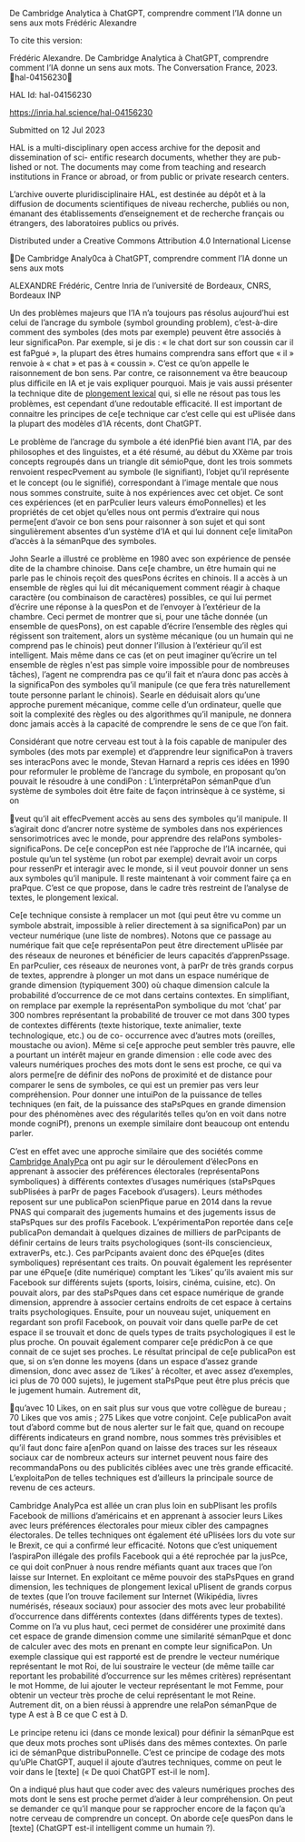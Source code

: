De Cambridge Analytica à ChatGPT, comprendre
comment l’IA donne un sens aux mots
Frédéric Alexandre

To cite this version:

Frédéric Alexandre. De Cambridge Analytica à ChatGPT, comprendre comment l’IA donne un sens
aux mots. The Conversation France, 2023. ￿hal-04156230￿

HAL Id: hal-04156230

https://inria.hal.science/hal-04156230

Submitted on 12 Jul 2023

HAL is a multi-disciplinary open access
archive for the deposit and dissemination of sci-
entific research documents, whether they are pub-
lished or not. The documents may come from
teaching and research institutions in France or
abroad, or from public or private research centers.

L’archive ouverte pluridisciplinaire HAL, est
destinée au dépôt et à la diffusion de documents
scientifiques de niveau recherche, publiés ou non,
émanant des établissements d’enseignement et de
recherche français ou étrangers, des laboratoires
publics ou privés.

Distributed under a Creative Commons Attribution 4.0 International License

De Cambridge Analy0ca à ChatGPT, comprendre comment l’IA donne un sens aux mots 

ALEXANDRE Frédéric, Centre Inria de l’université de Bordeaux, CNRS, Bordeaux INP 

Un des problèmes majeurs que l’IA n’a toujours pas résolus aujourd’hui est celui de l’ancrage 
du symbole (symbol grounding problem), c’est-à-dire comment des symboles (des mots par 
exemple) peuvent être associés à leur signiﬁcaPon. Par exemple, si je dis : « le chat dort sur 
son coussin car il est faPgué », la plupart des êtres humains comprendra sans eﬀort que « il » 
renvoie à « chat » et pas à « coussin ». C’est ce qu’on appelle le raisonnement de bon sens. 
Par contre, ce raisonnement va être beaucoup plus diﬃcile en IA et je vais expliquer 
pourquoi. Mais je vais aussi présenter la technique dite de [plongement 
lexical](h[ps://fr.wikipedia.org/wiki/Plongement\_lexical) qui, si elle ne résout pas tous les 
problèmes, est cependant d’une redoutable eﬃcacité. Il est important de connaitre les 
principes de ce[e technique car c’est celle qui est uPlisée dans la plupart des modèles d’IA 
récents, dont ChatGPT. 

Le problème de l’ancrage du symbole a été idenPﬁé bien avant l’IA, par des philosophes et 
des linguistes, et a été résumé, au début du XXème par trois concepts regroupés dans un 
triangle dit sémioPque, dont les trois sommets renvoient respecPvement au symbole (le 
signiﬁant), l’objet qu’il représente et le concept (ou le signiﬁé), correspondant à l’image 
mentale que nous nous sommes construite, suite à nos expériences avec cet objet. Ce sont 
ces expériences (et en parPculier leurs valeurs émoPonnelles) et les propriétés de cet objet 
qu’elles nous ont permis d’extraire qui nous perme[ent d’avoir ce bon sens pour raisonner à 
son sujet et qui sont singulièrement absentes d’un système d’IA et qui lui donnent ce[e 
limitaPon d’accès à la sémanPque des symboles. 

John Searle a illustré ce problème en 1980 avec son expérience de pensée dite de la chambre 
chinoise. Dans ce[e chambre, un être humain qui ne parle pas le chinois reçoit des quesPons 
écrites en chinois. Il a accès à un ensemble de règles qui lui dit mécaniquement comment 
réagir à chaque caractère (ou combinaison de caractères) possibles, ce qui lui permet d’écrire 
une réponse à la quesPon et de l’envoyer à l’extérieur de la chambre. Ceci permet de 
montrer que si, pour une tâche donnée (un ensemble de quesPons), on est capable d’écrire 
l’ensemble des règles qui régissent son traitement, alors un système mécanique (ou un 
humain qui ne comprend pas le chinois) peut donner l’illusion à l’extérieur qu’il est 
intelligent. Mais même dans ce cas (et on peut imaginer qu’écrire un tel ensemble de règles 
n'est pas simple voire impossible pour de nombreuses tâches), l’agent ne comprendra pas ce 
qu’il fait et n’aura donc pas accès à la signiﬁcaPon des symboles qu’il manipule (ce que fera 
très naturellement toute personne parlant le chinois). Searle en déduisait alors qu’une 
approche purement mécanique, comme celle d’un ordinateur, quelle que soit la complexité 
des règles ou des algorithmes qu’il manipule, ne donnera donc jamais accès à la capacité de 
comprendre le sens de ce que l’on fait. 

Considérant que notre cerveau est tout à la fois capable de manipuler des symboles (des 
mots par exemple) et d’apprendre leur signiﬁcaPon à travers ses interacPons avec le monde, 
Stevan Harnard a repris ces idées en 1990 pour reformuler le problème de l’ancrage du 
symbole, en proposant qu’on pouvait le résoudre à une condiPon : L’interprétaPon 
sémanPque d’un système de symboles doit être faite de façon intrinsèque à ce système, si on 

 
 
 
 
 
veut qu’il ait eﬀecPvement accès au sens des symboles qu’il manipule. Il s’agirait donc 
d’ancrer notre système de symboles dans nos expériences sensorimotrices avec le monde, 
pour apprendre des relaPons symboles-signiﬁcaPons. De ce[e concepPon est née l’approche 
de l’IA incarnée, qui postule qu’un tel système (un robot par exemple) devrait avoir un corps 
pour ressenPr et interagir avec le monde, si il veut pouvoir donner un sens aux symboles 
qu’il manipule. Il reste maintenant à voir comment faire ça en praPque. C’est ce que propose, 
dans le cadre très restreint de l’analyse de textes, le plongement lexical. 

Ce[e technique consiste à remplacer un mot (qui peut être vu comme un symbole abstrait, 
impossible à relier directement à sa signiﬁcaPon) par un vecteur numérique (une liste de 
nombres). Notons que ce passage au numérique fait que ce[e représentaPon peut être 
directement uPlisée par des réseaux de neurones et bénéﬁcier de leurs capacités 
d’apprenPssage. En parPculier, ces réseaux de neurones vont, à parPr de très grands corpus 
de textes, apprendre à plonger un mot dans un espace numérique de grande dimension 
(typiquement 300) où chaque dimension calcule la probabilité d’occurrence de ce mot dans 
certains contextes. En simpliﬁant, on remplace par exemple la représentaPon symbolique du 
mot ‘chat’ par 300 nombres représentant la probabilité de trouver ce mot dans 300 types de 
contextes diﬀérents (texte historique, texte animalier, texte technologique, etc.) ou de co-
occurrence avec d’autres mots (oreilles, moustache ou avion). Même si ce[e approche peut 
sembler très pauvre, elle a pourtant un intérêt majeur en grande dimension : elle code avec 
des valeurs numériques proches des mots dont le sens est proche, ce qui va alors perme[re 
de déﬁnir des noPons de proximité et de distance pour comparer le sens de symboles, ce qui 
est un premier pas vers leur compréhension. Pour donner une intuiPon de la puissance de 
telles techniques (en fait, de la puissance des staPsPques en grande dimension pour des 
phénomènes avec des régularités telles qu’on en voit dans notre monde cogniPf), prenons 
un exemple similaire dont beaucoup ont entendu parler. 

C’est en eﬀet avec une approche similaire que des sociétés comme [Cambridge 
AnalyPca](h[ps://fr.wikipedia.org/wiki/Cambridge\_AnalyPca) ont pu agir sur le déroulement 
d’élecPons en apprenant à associer des préférences électorales (représentaPons 
symboliques) à diﬀérents contextes d’usages numériques (staPsPques subPlisées à parPr de 
pages Facebook d’usagers). Leurs méthodes reposent sur une publicaPon scienPﬁque parue 
en 2014 dans la revue PNAS qui comparait des jugements humains et des jugements issus de 
staPsPques sur des proﬁls Facebook. L’expérimentaPon reportée dans ce[e publicaPon 
demandait à quelques dizaines de milliers de parPcipants de déﬁnir certains de leurs traits 
psychologiques (sont-ils consciencieux, extraverPs, etc.). Ces parPcipants avaient donc des 
éPque[es (dites symboliques) représentant ces traits. On pouvait également les représenter 
par une éPque[e (dite numérique) comptant les ‘Likes’ qu’ils avaient mis sur Facebook sur 
diﬀérents sujets (sports, loisirs, cinéma, cuisine, etc). On pouvait alors, par des staPsPques 
dans cet espace numérique de grande dimension, apprendre à associer certains endroits de 
cet espace à certains traits psychologiques. Ensuite, pour un nouveau sujet, uniquement en 
regardant son proﬁl Facebook, on pouvait voir dans quelle parPe de cet espace il se trouvait 
et donc de quels types de traits psychologiques il est le plus proche. On pouvait également 
comparer ce[e prédicPon à ce que connait de ce sujet ses proches. Le résultat principal de 
ce[e publicaPon est que, si on s’en donne les moyens (dans un espace d’assez grande 
dimension, donc avec assez de ‘Likes’ à récolter, et avec assez d’exemples, ici plus de 70 000 
sujets), le jugement staPsPque peut être plus précis que le jugement humain. Autrement dit, 

 
 
qu’avec 10 Likes, on en sait plus sur vous que votre collègue de bureau ; 70 Likes que vos 
amis ; 275 Likes que votre conjoint. Ce[e publicaPon avait tout d’abord comme but de nous 
alerter sur le fait que, quand on recoupe diﬀérents indicateurs en grand nombre, nous 
sommes très prévisibles et qu’il faut donc faire a[enPon quand on laisse des traces sur les 
réseaux sociaux car de nombreux acteurs sur internet peuvent nous faire des 
recommandaPons ou des publicités ciblées avec une très grande eﬃcacité. L’exploitaPon de 
telles techniques est d’ailleurs la principale source de revenu de ces acteurs. 

Cambridge AnalyPca est allée un cran plus loin en subPlisant les proﬁls Facebook de millions 
d’américains et en apprenant à associer leurs Likes avec leurs préférences électorales pour 
mieux cibler des campagnes électorales. De telles techniques ont également été uPlisées lors 
du vote sur le Brexit, ce qui a conﬁrmé leur eﬃcacité. Notons que c’est uniquement 
l’aspiraPon illégale des proﬁls Facebook qui a été reprochée par la jusPce, ce qui doit 
conPnuer à nous rendre méﬁants quant aux traces que l’on laisse sur Internet. En exploitant 
ce même pouvoir des staPsPques en grand dimension, les techniques de plongement lexical 
uPlisent de grands corpus de textes (que l’on trouve facilement sur Internet (Wikipédia, livres 
numérisés, réseaux sociaux) pour associer des mots avec leur probabilité d’occurrence dans 
diﬀérents contextes (dans diﬀérents types de textes). Comme on l’a vu plus haut, ceci permet 
de considérer une proximité dans cet espace de grande dimension comme une similarité 
sémanPque et donc de calculer avec des mots en prenant en compte leur signiﬁcaPon. Un 
exemple classique qui est rapporté est de prendre le vecteur numérique représentant le mot 
Roi, de lui soustraire le vecteur (de même taille car reportant les probabilité d’occurrence sur 
les mêmes critères) représentant le mot Homme, de lui ajouter le vecteur représentant le 
mot Femme, pour obtenir un vecteur très proche de celui représentant le mot Reine. 
Autrement dit, on a bien réussi à apprendre une relaPon sémanPque de type A est à B ce 
que C est à D. 

Le principe retenu ici (dans ce monde lexical) pour déﬁnir la sémanPque est que deux mots 
proches sont uPlisés dans des mêmes contextes. On parle ici de sémanPque 
distribuPonnelle. C’est ce principe de codage des mots qu’uPle ChatGPT, auquel il ajoute 
d’autres techniques, comme on peut le voir dans le [texte] (« De quoi ChatGPT est-il le nom]. 

On a indiqué plus haut que coder avec des valeurs numériques proches des mots dont le 
sens est proche permet d’aider à leur compréhension. On peut se demander ce qu’il manque 
pour se rapprocher encore de la façon qu’a notre cerveau de comprendre un concept. On 
aborde ce[e quesPon dans le [texte] (ChatGPT est-il intelligent comme un humain ?). 

 
 
 
 
